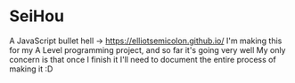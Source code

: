 # SeiHou
A JavaScript bullet hell -> https://elliotsemicolon.github.io/ 
I'm making this for my A Level programming project, and so far it's going very well
My only concern is that once I finish it I'll need to document the entire process of making it :D
